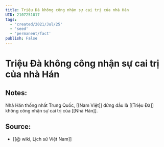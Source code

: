 ```yaml
---
title: Triệu Đà không công nhận sự cai trị của nhà Hán
UID: 2107251017
tags:
  - 'created/2021/Jul/25'
  - 'seed'
  - 'permanent/fact'
publish: False
---
```

# Triệu Đà không công nhận sự cai trị của nhà Hán

## Notes:
Nhà Hán thống nhất Trung Quốc, [[Nam Việt]] đứng đầu là [[Triệu Đà]] không công nhận sự cai trị của [[Nhà Hán]].

## Source:
- [[@ wiki, Lịch sử Việt Nam]]
